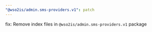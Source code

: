 ```yaml
---
"@wso2is/admin.sms-providers.v1": patch
---
```


fix: Remove index files in `@wso2is/admin.sms-providers.v1` package
